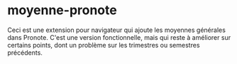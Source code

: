 # moyenne-pronote
Ceci est une extension pour navigateur qui ajoute les moyennes générales dans Pronote.
C'est une version fonctionnelle, mais qui reste à améliorer sur certains points, dont un problème sur les trimestres ou semestres précédents.
